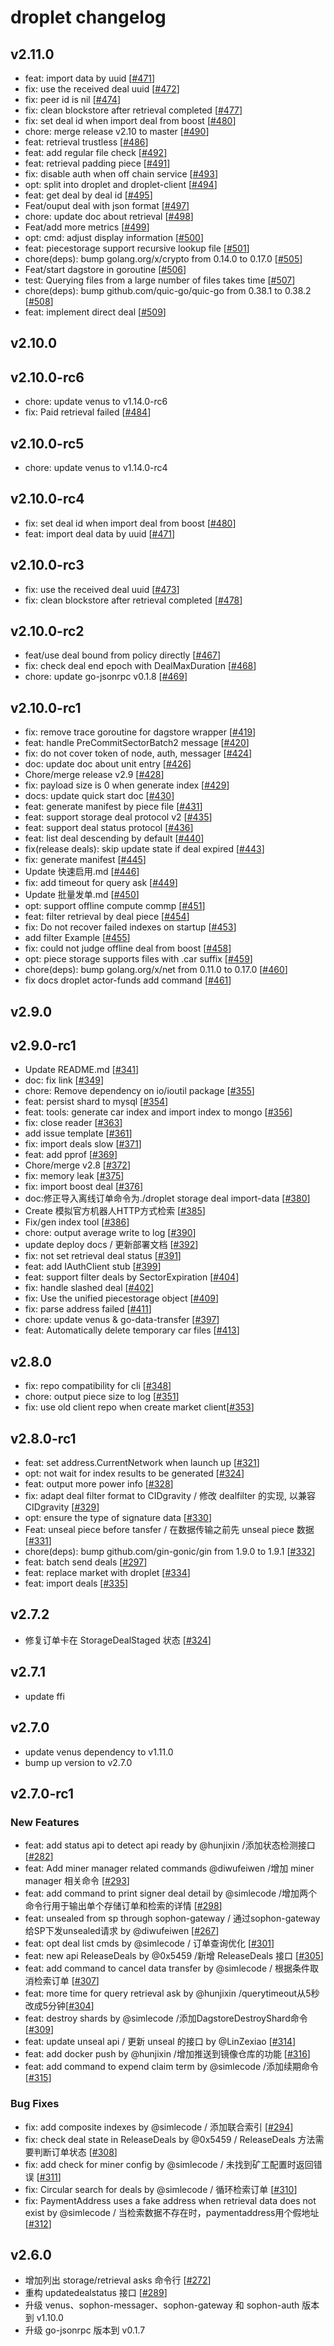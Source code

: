 # droplet changelog

## v2.11.0

* feat: import data by uuid [[#471](https://github.com/ipfs-force-community/droplet/pull/471)]
* fix: use the received deal uuid [[#472](https://github.com/ipfs-force-community/droplet/pull/472)]
* fix: peer id is nil [[#474](https://github.com/ipfs-force-community/droplet/pull/474)]
* fix: clean blockstore after retrieval completed [[#477](https://github.com/ipfs-force-community/droplet/pull/477)]
* fix: set deal id when import deal from boost [[#480](https://github.com/ipfs-force-community/droplet/pull/480)]
* chore: merge release v2.10 to master [[#490](https://github.com/ipfs-force-community/droplet/pull/490)]
* feat: retrieval trustless [[#486](https://github.com/ipfs-force-community/droplet/pull/486)]
* feat: add regular file check [[#492](https://github.com/ipfs-force-community/droplet/pull/492)]
* feat: retrieval padding piece [[#491](https://github.com/ipfs-force-community/droplet/pull/491)]
* fix: disable auth when off chain service [[#493](https://github.com/ipfs-force-community/droplet/pull/493)]
* opt: split into droplet and droplet-client [[#494](https://github.com/ipfs-force-community/droplet/pull/494)]
* feat: get deal by deal id  [[#495](https://github.com/ipfs-force-community/droplet/pull/495)]
* Feat/ouput deal with json format [[#497](https://github.com/ipfs-force-community/droplet/pull/497)]
* chore: update doc about retrieval [[#498](https://github.com/ipfs-force-community/droplet/pull/498)]
* Feat/add more metrics [[#499](https://github.com/ipfs-force-community/droplet/pull/499)]
* opt: cmd: adjust display information [[#500](https://github.com/ipfs-force-community/droplet/pull/500)]
* feat: piecestorage support recursive lookup file [[#501](https://github.com/ipfs-force-community/droplet/pull/501)]
* chore(deps): bump golang.org/x/crypto from 0.14.0 to 0.17.0 [[#505](https://github.com/ipfs-force-community/droplet/pull/505)]
* Feat/start dagstore in goroutine [[#506](https://github.com/ipfs-force-community/droplet/pull/506)]
* test: Querying files from a large number of files takes time [[#507](https://github.com/ipfs-force-community/droplet/pull/507)]
* chore(deps): bump github.com/quic-go/quic-go from 0.38.1 to 0.38.2 [[#508](https://github.com/ipfs-force-community/droplet/pull/508)]
* feat: implement direct deal [[#509](https://github.com/ipfs-force-community/droplet/pull/509)]

## v2.10.0

## v2.10.0-rc6

* chore: update venus to v1.14.0-rc6
* fix: Paid retrieval failed [[#484](https://github.com/ipfs-force-community/droplet/pull/484)]


## v2.10.0-rc5

* chore: update venus to v1.14.0-rc4

## v2.10.0-rc4

* fix: set deal id when import deal from boost [[#480](https://github.com/ipfs-force-community/droplet/pull/480)]
* feat: import deal data by uuid [[#471](https://github.com/ipfs-force-community/droplet/pull/471)]

## v2.10.0-rc3

* fix: use the received deal uuid [[#473](https://github.com/ipfs-force-community/droplet/pull/473)]
* fix: clean blockstore after retrieval completed [[#478](https://github.com/ipfs-force-community/droplet/pull/478)]

## v2.10.0-rc2

* feat/use deal bound from policy directly [[#467](https://github.com/ipfs-force-community/droplet/pull/467)]
* fix: check deal end epoch with DealMaxDuration [[#468](https://github.com/ipfs-force-community/droplet/pull/468)]
* chore: update go-jsonrpc v0.1.8 [[#469](https://github.com/ipfs-force-community/droplet/pull/469)]

## v2.10.0-rc1

* fix: remove trace goroutine for dagstore wrapper [[#419](https://github.com/ipfs-force-community/droplet/pull/419)]
* feat: handle PreCommitSectorBatch2 message [[#420](https://github.com/ipfs-force-community/droplet/pull/420)]
* fix: do not cover token of node, auth, messager [[#424](https://github.com/ipfs-force-community/droplet/pull/424)]
* doc: update doc about unit entry [[#426](https://github.com/ipfs-force-community/droplet/pull/426)]
* Chore/merge release v2.9 [[#428](https://github.com/ipfs-force-community/droplet/pull/428)]
* fix: payload size is 0 when generate index [[#429](https://github.com/ipfs-force-community/droplet/pull/429)]
* docs: update quick start doc [[#430](https://github.com/ipfs-force-community/droplet/pull/430)]
* feat: generate manifest by piece file [[#431](https://github.com/ipfs-force-community/droplet/pull/431)]
* feat: support storage deal protocol v2 [[#435](https://github.com/ipfs-force-community/droplet/pull/435)]
* feat: support deal status protocol [[#436](https://github.com/ipfs-force-community/droplet/pull/436)]
* feat: list deal descending by default [[#440](https://github.com/ipfs-force-community/droplet/pull/440)]
* fix(release deals): skip update state if deal expired [[#443](https://github.com/ipfs-force-community/droplet/pull/443)]
* fix: generate manifest [[#445](https://github.com/ipfs-force-community/droplet/pull/445)]
* Update 快速启用.md [[#446](https://github.com/ipfs-force-community/droplet/pull/446)]
* fix: add timeout for query ask [[#449](https://github.com/ipfs-force-community/droplet/pull/449)]
* Update 批量发单.md [[#450](https://github.com/ipfs-force-community/droplet/pull/450)]
* opt: support offline compute commp [[#451](https://github.com/ipfs-force-community/droplet/pull/451)]
* feat: filter retrieval by deal piece [[#454](https://github.com/ipfs-force-community/droplet/pull/454)]
* fix: Do not recover failed indexes on startup [[#453](https://github.com/ipfs-force-community/droplet/pull/453)]
* add filter Example [[#455](https://github.com/ipfs-force-community/droplet/pull/455)]
* fix: could not judge offline deal from boost [[#458](https://github.com/ipfs-force-community/droplet/pull/458)]
* opt: piece storage supports files with .car suffix [[#459](https://github.com/ipfs-force-community/droplet/pull/459)]
* chore(deps): bump golang.org/x/net from 0.11.0 to 0.17.0 [[#460](https://github.com/ipfs-force-community/droplet/pull/460)]
* fix docs droplet actor-funds add command [[#461](https://github.com/ipfs-force-community/droplet/pull/461)]

## v2.9.0

## v2.9.0-rc1

* Update README.md [[#341](https://github.com/ipfs-force-community/droplet/pull/341)]
* doc: fix link [[#349](https://github.com/ipfs-force-community/droplet/pull/349)]
* chore: Remove dependency on io/ioutil package [[#355](https://github.com/ipfs-force-community/droplet/pull/355)]
* feat: persist shard to mysql [[#354](https://github.com/ipfs-force-community/droplet/pull/354)]
* feat: tools: generate car index and import index to mongo [[#356](https://github.com/ipfs-force-community/droplet/pull/356)]
* fix: close reader [[#363](https://github.com/ipfs-force-community/droplet/pull/363)]
* add issue template [[#361](https://github.com/ipfs-force-community/droplet/pull/361)]
* fix: import deals slow [[#371](https://github.com/ipfs-force-community/droplet/pull/371)]
* feat: add pprof [[#369](https://github.com/ipfs-force-community/droplet/pull/369)]
* Chore/merge v2.8 [[#372](https://github.com/ipfs-force-community/droplet/pull/372)]
* fix: memory leak [[#375](https://github.com/ipfs-force-community/droplet/pull/375)]
* fix: import boost deal [[#376](https://github.com/ipfs-force-community/droplet/pull/376)]
* doc:修正导入离线订单命令为./droplet storage deal import-data [[#380](https://github.com/ipfs-force-community/droplet/pull/380)]
* Create 模拟官方机器人HTTP方式检索 [[#385](https://github.com/ipfs-force-community/droplet/pull/385)]
* Fix/gen index tool [[#386](https://github.com/ipfs-force-community/droplet/pull/386)]
* chore: output average write to log [[#390](https://github.com/ipfs-force-community/droplet/pull/390)]
* update deploy docs / 更新部署文档 [[#392](https://github.com/ipfs-force-community/droplet/pull/392)]
* fix: not set retrieval deal status [[#391](https://github.com/ipfs-force-community/droplet/pull/391)]
* feat: add IAuthClient stub [[#399](https://github.com/ipfs-force-community/droplet/pull/399)]
* feat: support filter deals by SectorExpiration [[#404](https://github.com/ipfs-force-community/droplet/pull/404)]
* fix: handle slashed deal [[#402](https://github.com/ipfs-force-community/droplet/pull/402)]
* fix: Use the unified piecestorage object [[#409](https://github.com/ipfs-force-community/droplet/pull/409)]
* fix: parse address failed [[#411](https://github.com/ipfs-force-community/droplet/pull/411)]
* chore: update venus & go-data-transfer [[#397](https://github.com/ipfs-force-community/droplet/pull/397)]
* feat: Automatically delete temporary car files [[#413](https://github.com/ipfs-force-community/droplet/pull/413)]

## v2.8.0

* fix: repo compatibility for cli [[#348](https://github.com/ipfs-force-community/droplet/pull/348)]
* chore: output piece size to log [[#351](https://github.com/ipfs-force-community/droplet/pull/351)]
* fix: use old client repo when create market client[[#353](https://github.com/ipfs-force-community/droplet/pull/353)]

## v2.8.0-rc1

* feat: set address.CurrentNetwork when launch up [[#321](https://github.com/ipfs-force-community/droplet/pull/321)]
* opt: not wait for index results to be generated [[#324](https://github.com/ipfs-force-community/droplet/pull/324)]
* feat: output more power info [[#328](https://github.com/ipfs-force-community/droplet/pull/328)]
* fix: adapt deal filter format to CIDgravity / 修改 dealfilter 的实现, 以兼容 CIDgravity [[#329](https://github.com/ipfs-force-community/droplet/pull/329)]
* opt: ensure the type of signature data [[#330](https://github.com/ipfs-force-community/droplet/pull/330)]
* Feat: unseal piece before tansfer / 在数据传输之前先 unseal piece 数据 [[#331](https://github.com/ipfs-force-community/droplet/pull/331)]
* chore(deps): bump github.com/gin-gonic/gin from 1.9.0 to 1.9.1 [[#332](https://github.com/ipfs-force-community/droplet/pull/332)]
* feat: batch send deals [[#297](https://github.com/ipfs-force-community/droplet/pull/297)]
* feat: replace market with droplet [[#334](https://github.com/ipfs-force-community/droplet/pull/334)]
* feat: import deals [[#335](https://github.com/ipfs-force-community/droplet/pull/335)]

## v2.7.2

* 修复订单卡在 StorageDealStaged 状态 [[#324](https://github.com/ipfs-force-community/droplet/pull/324)]

## v2.7.1

* update ffi

## v2.7.0

* update venus dependency to v1.11.0
* bump up version to v2.7.0

## v2.7.0-rc1

### New Features

* feat: add status api to detect api ready by @hunjixin /添加状态检测接口 [[#282](https://github.com/ipfs-force-community/droplet/pull/282)]
* feat: Add miner manager related commands @diwufeiwen /增加 miner manager 相关命令 [[#293](https://github.com/ipfs-force-community/droplet/pull/293)] 
* feat: add command to print signer deal detail by @simlecode /增加两个命令行用于输出单个存储订单和检索的详情 [[#298](https://github.com/ipfs-force-community/droplet/pull/298)]
* feat: unsealed from sp through sophon-gateway / 通过sophon-gateway给SP下发unsealed请求 by @diwufeiwen [[#267](https://github.com/ipfs-force-community/droplet/pull/267)]
* feat: opt deal list cmds by @simlecode / 订单查询优化 [[#301](https://github.com/ipfs-force-community/droplet/pull/301)] 
* feat: new api ReleaseDeals by @0x5459 /新增 ReleaseDeals 接口 [[#305](https://github.com/ipfs-force-community/droplet/pull/305)]
* feat: add command to cancel data transfer by @simlecode / 根据条件取消检索订单 [[#307](https://github.com/ipfs-force-community/droplet/pull/307)]
* feat: more time for query retrieval ask by @hunjixin /querytimeout从5秒改成5分钟[[#304](https://github.com/ipfs-force-community/droplet/pull/304)]
* feat: destroy shards by @simlecode /添加DagstoreDestroyShard命令 [[#309](https://github.com/ipfs-force-community/droplet/pull/309)] 
* feat: update unseal api / 更新 unseal 的接口 by @LinZexiao [[#314](https://github.com/ipfs-force-community/droplet/pull/314)]
* feat: add docker push by @hunjixin /增加推送到镜像仓库的功能 [[#316](https://github.com/ipfs-force-community/droplet/pull/316)]
* feat: add command to expend claim term by @simlecode /添加续期命令 [[#315](https://github.com/ipfs-force-community/droplet/pull/315)] 


### Bug Fixes
* fix: add composite indexes by @simlecode / 添加联合索引 [[#294](https://github.com/ipfs-force-community/droplet/pull/294)]
* fix: check deal state in ReleaseDeals by @0x5459 / ReleaseDeals 方法需要判断订单状态 [[#308](https://github.com/ipfs-force-community/droplet/pull/308)]
* fix: add check for miner config by @simlecode / 未找到矿工配置时返回错误 [[#311](https://github.com/ipfs-force-community/droplet/pull/311)]
* fix: Circular search for deals by @simlecode / 循环检索订单 [[#310](https://github.com/ipfs-force-community/droplet/pull/310)]
* fix: PaymentAddress uses a fake address when retrieval data does not exist by @simlecode / 当检索数据不存在时，paymentaddress用个假地址 [[#312](https://github.com/ipfs-force-community/droplet/pull/312)]

## v2.6.0

* 增加列出 storage/retrieval asks 命令行 [[#272](https://github.com/ipfs-force-community/droplet/pull/272)]
* 重构 updatedealstatus 接口 [[#289](https://github.com/ipfs-force-community/droplet/pull/289)]
* 升级 venus、sophon-messager、sophon-gateway 和 sophon-auth 版本到 v1.10.0
* 升级 go-jsonrpc 版本到 v0.1.7
